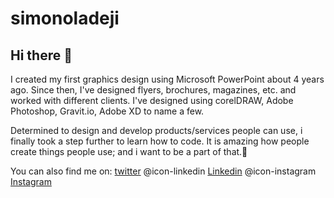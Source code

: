 # simonoladeji
## Hi there 👋

I created my first graphics design using Microsoft PowerPoint about 4 years ago.
Since then, I've designed flyers, brochures, magazines, etc. and worked with different clients.
I've designed using corelDRAW, Adobe Photoshop, Gravit.io, Adobe XD to name a few.

Determined to design and develop products/services people can use, i finally took a step further to learn how to code.
It is amazing how people create things people use; and i want to be a part of that.🧮

You can also find me on:
<i class="fab fa-linkedin"></i> [twitter]()
@icon-linkedin [Linkedin](https://www.linkedin.com/in/simonoladeji/)
@icon-instagram [Instagram]()

